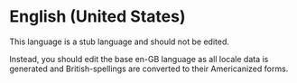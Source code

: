 # English (United States)

This language is a stub language and should not be edited.

Instead, you should edit the base en-GB language as all locale data is generated and British-spellings are converted to their Americanized forms.
